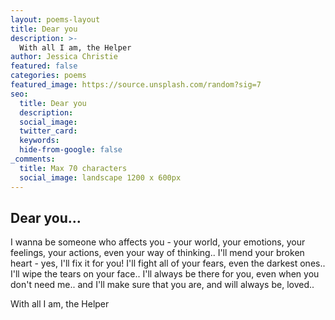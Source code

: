 ```yaml
---
layout: poems-layout
title: Dear you
description: >-
  With all I am, the Helper
author: Jessica Christie
featured: false
categories: poems
featured_image: https://source.unsplash.com/random?sig=7
seo:
  title: Dear you
  description:
  social_image:
  twitter_card:
  keywords:
  hide-from-google: false
_comments:
  title: Max 70 characters
  social_image: landscape 1200 x 600px
---
```

## Dear you...

I wanna be someone who affects you - your world, your emotions, your feelings, your actions, even your way of thinking..
I'll mend your broken heart - yes, I'll fix it for you!
I'll fight all of your fears, even the darkest ones..
I'll wipe the tears on your face..
I'll always be there for you, even when you don't need me..
and I'll make sure that you are, and will always be, loved..

With all I am,
the Helper
